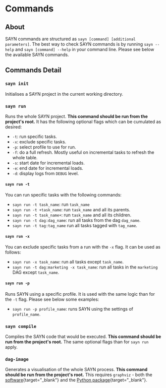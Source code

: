 # Commands

## About

SAYN commands are structured as `sayn [command] [additional parameters]`. The best way to check SAYN commands is by running `sayn --help` and `sayn [command] --help` in your command line. Please see below the available SAYN commands.

## Commands Detail

### `sayn init`

Initialises a SAYN project in the current working directory.

### `sayn run`

Runs the whole SAYN project. **This command should be run from the project's root.** It has the following optional flags which can be cumulated as desired:

* `-t`: run specific tasks.
* `-x`: exclude specific tasks.
* `-p`: select profile to use for run.
* `-f`: do a full refresh. Mostly useful on incremental tasks to refresh the whole table.
* `-s`: start date for incremental loads.
* `-e`: end date for incremental loads.
* `-d`: display logs from `DEBUG` level.

#### `sayn run -t`

You can run specific tasks with the following commands:

* `sayn run -t task_name`: run `task_name`
* `sayn run -t +task_name`: run `task_name` and all its parents.
* `sayn run -t task_name+`: run `task_name` and all its children.
* `sayn run -t dag:dag_name`: run all tasks from the dag `dag_name`.
* `sayn run -t tag:tag_name` run all tasks tagged with `tag_name`.

#### `sayn run -x`

You can exclude specific tasks from a run with the `-x` flag. It can be used as follows:

* `sayn run -x task_name`: run all tasks except `task_name`.
* `sayn run -t dag:marketing -x task_name`: run all tasks in the `marketing` DAG except `task_name`.

#### `sayn run -p`

Runs SAYN using a specific profile. It is used with the same logic than for the `-t` flag. Please see below some examples:

* `sayn run -p profile_name`: runs SAYN using the settings of `profile_name`.

### `sayn compile`

Compiles the SAYN code that would be executed. **This command should be run from the project's root.** The same optional flags than for `sayn run` apply.

### `dag-image`

Generates a visualisation of the whole SAYN process. **This command should be run from the project's root.** This requires `graphviz` - both the [software](https://www.graphviz.org/download/){target="\_blank"} and the [Python package](https://pypi.org/project/graphviz/){target="\_blank"}.
